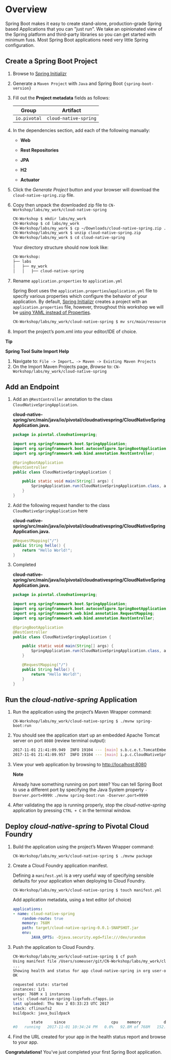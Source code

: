 # Overview

Spring Boot makes it easy to create stand-alone, production-grade Spring
based Applications that you can "just run". We take an opinionated view
of the Spring platform and third-party libraries so you can get started
with minimum fuss. Most Spring Boot applications need very little Spring
configuration.

## Create a Spring Boot Project

1.  Browse to [Spring Initializr](https://start.spring.io)

2.  Generate a `Maven Project` with `Java` and Spring Boot
    `{spring-boot-version}`

3.  Fill out the **Project metadata** fields as follows:
    
    | Group  | Artifact  |
    |---|---|
    | `io.pivotal`  | `cloud-native-spring`  |


4.  In the dependencies section, add each of the following manually:

    -   **Web**

    -   **Rest Repositories**

    -   **JPA**

    -   **H2**

    -   **Actuator**

5.  Click the *Generate Project* button and your browser will download
    the `cloud-native-spring.zip` file.

6.  Copy then unpack the downloaded zip file to
    `CN-Workshop/labs/my_work/cloud-native-spring`

    ```sh
    CN-Workshop $ mkdir labs/my_work
    CN-Workshop $ cd labs/my_work
    CN-Workshop/labs/my_work $ cp ~/Downloads/cloud-native-spring.zip .
    CN-Workshop/labs/my_work $ unzip cloud-native-spring.zip
    CN-Workshop/labs/my_work $ cd cloud-native-spring
    ```

    Your directory structure should now look like:

    ```sh
    CN-Workshop:
    ├── labs
    │   ├── my_work
    │   │   ├── cloud-native-spring
    ```

7.  Rename `application.properties` to `application.yml`

    Spring Boot uses the `application.properties`/`application.yml` file
    to specify various properties which configure the behavior of
    your application. By default, [Spring Initializr](start.spring.io)
    creates a project with an `application.properties` file, however,
    throughout this workshop we will be [using YAML instead of
    Properties](https://docs.spring.io/spring-boot/docs/current/reference/html/boot-features-external-config.html#boot-features-external-config-yaml).

    ```sh
    CN-Workshop/labs/my_work/cloud-native-spring $ mv src/main/resources/application.properties src/main/resources/application.yml
    ```

8.  Import the project’s pom.xml into your editor/IDE of choice.

**Tip**

**Spring Tool Suite Import Help**
1. Navigate to: `File -> Import… -> Maven -> Existing Maven Projects`
1. On the Import Maven Projects page, *Browse* to: `CN-Workshop/labs/my_work/cloud-native-spring`

## Add an Endpoint


1.  Add an `@RestController` annotation to the class
    `CloudNativeSpringApplication`.
    
    **cloud-native-spring/src/main/java/io/pivotal/cloudnativespring/CloudNativeSpringApplication.java.**

    ```java
    package io.pivotal.cloudnativespring;

    import org.springframework.boot.SpringApplication;
    import org.springframework.boot.autoconfigure.SpringBootApplication;
    import org.springframework.web.bind.annotation.RestController;

    @SpringBootApplication
    @RestController
    public class CloudNativeSpringApplication {

        public static void main(String[] args) {
            SpringApplication.run(CloudNativeSpringApplication.class, args);
        }
    }
    ```

2.  Add the following request handler to the class
    `CloudNativeSpringApplication` here
    
    **cloud-native-spring/src/main/java/io/pivotal/cloudnativespring/CloudNativeSpringApplication.java.**

    ```java
    @RequestMapping("/")
    public String hello() {
        return "Hello World!";
    }
    ```

3. Completed

    **cloud-native-spring/src/main/java/io/pivotal/cloudnativespring/CloudNativeSpringApplication.java.**

    ```java
    package io.pivotal.cloudnativespring;

    import org.springframework.boot.SpringApplication;
    import org.springframework.boot.autoconfigure.SpringBootApplication;
    import org.springframework.web.bind.annotation.RequestMapping;
    import org.springframework.web.bind.annotation.RestController;

    @SpringBootApplication
    @RestController
    public class CloudNativeSpringApplication {

        public static void main(String[] args) {
            SpringApplication.run(CloudNativeSpringApplication.class, args);
        }

        @RequestMapping("/")
        public String hello() {
            return "Hello World!";
        }
    }
    ```

## Run the *cloud-native-spring* Application


1.  Run the application using the project’s Maven Wrapper command:

        CN-Workshop/labs/my_work/cloud-native-spring $ ./mvnw spring-boot:run

2.  You should see the application start up an embedded Apache Tomcat
    server on port `8080` (review terminal output):

    ```sh
    2017-11-01 21:41:09.949  INFO 19104 --- [main] s.b.c.e.t.TomcatEmbeddedServletContainer : Tomcat started on port(s): 8080 (http)
    2017-11-01 21:41:09.957  INFO 19104 --- [main] i.p.c.CloudNativeSpringApplication       : Started CloudNativeSpringApplication in 5.694 seconds (JVM running for 9.866)
    ```

3.  View your web application by browsing to <http://localhost:8080>

    **Note**
    
    Already have something running on port `8080`? You can tell Spring Boot to use a different port by specifying the Java System property `-Dserver.port=9999`: `./mvnw spring-boot:run -Dserver.port=9999`

4.  After validating the app is running properly, stop the
    *cloud-native-spring* application by pressing `CTRL + C` in the
    terminal window.

## Deploy *cloud-native-spring* to Pivotal Cloud Foundry

1.  Build the application using the project’s Maven Wrapper command:

    `CN-Workshop/labs/my_work/cloud-native-spring $ ./mvnw package`

2.  Create a Cloud Foundry application manifest.

    Defining a `manifest.yml` is a very useful way of specifying
    sensible defaults for your application when deploying to
    Cloud Foundry.

    `CN-Workshop/labs/my_work/cloud-native-spring $ touch manifest.yml`

    Add application metadata, using a text editor (of choice)

    ```yaml
    applications:
    - name: cloud-native-spring
        random-route: true
        memory: 768M
        path: target/cloud-native-spring-0.0.1-SNAPSHOT.jar
        env:
            JAVA_OPTS: -Djava.security.egd=file:///dev/urandom
    ```

3.  Push the application to Cloud Foundry.

    ```sh
    CN-Workshop/labs/my_work/cloud-native-spring $ cf push
    Using manifest file /Users/someuser/git/CN-Workshop/labs/my_work/cloud-native-spring/manifest.yml
    ...
    Showing health and status for app cloud-native-spring in org user-org / space user-space as user@example.com...
    OK

    requested state: started
    instances: 1/1
    usage: 768M x 1 instances
    urls: cloud-native-spring-liqxfuds.cfapps.io
    last uploaded: Thu Nov 2 03:33:23 UTC 2017
    stack: cflinuxfs2
    buildpack: java_buildpack

            state     since                    cpu    memory          disk           details
    #0   running   2017-11-01 10:34:24 PM   0.0%   92.8M of 768M   152.6M of 1G
    ```

4.  Find the URL created for your app in the health status report and browse to
    your app.

**Congratulations!** You’ve just completed your first Spring Boot
application.
